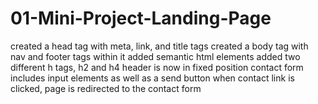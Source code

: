 # 01-Mini-Project-Landing-Page
created a head tag with meta, link, and title tags
created a body tag with nav and footer tags within it
added semantic html elements
added two different h tags, h2 and h4
header is now in fixed position
contact form includes input elements as well as a send button
when contact link is clicked, page is redirected to the contact form